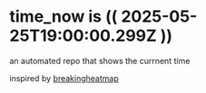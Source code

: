 # time_now is (( 2025-05-25T19:00:00.299Z ))

an automated repo that shows the currnent time

inspired by [breakingheatmap](https://github.com/breakingheatmap/breakingheatmap)